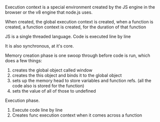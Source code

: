 Execution context is a special environment created by the JS engine in the browser
or the v8 engine that node.js uses.

When created, the global execution context is created, when a function is created,
a function context is created, for the duration of that function

JS is a single threaded language.
Code is executed line by line

It is also synchronous, at it's core.

Memory creation phase is one swoop through before code is run, which does a few things:

1. creates the global object called window
2. creates the this object and binds it to the global object
3. sets up the memory head to store variables and function refs. (all the code also is stored for the function)
4. sets the value of all of those to undefined

Execution phase.

1. Execute code line by line
2. Creates func execution context when it comes across a function
